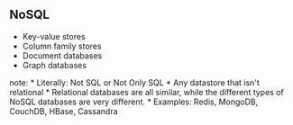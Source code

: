 ##  NoSQL

* Key-value stores
* Column family stores
* Document databases
* Graph databases

note:
    * Literally: Not SQL or Not Only SQL
    * Any datastore that isn't relational
    * Relational databases are all similar, while the different types of NoSQL databases are very different.
    * Examples: Redis, MongoDB, CouchDB, HBase, Cassandra

